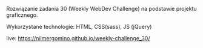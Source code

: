 Rozwiązanie zadania 30 (Weekly WebDev Challenge) na podstawie projektu graficznego.

Wykorzystane technologie:
HTML, CSS(sass), JS (jQuery)

live: https://nilmergomino.github.io/weekly-challenge_30/
